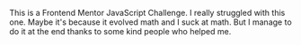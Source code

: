 This is a Frontend Mentor JavaScript Challenge. I really struggled with this one. Maybe it's because it evolved math and I suck at math. But I manage to do it at the end thanks to some kind people who helped me.